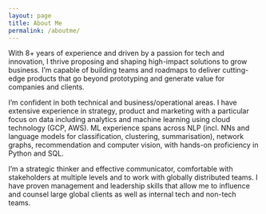 ```yaml
---
layout: page
title: About Me
permalink: /aboutme/
---
```


With 8+ years of experience and driven by a passion for tech and innovation, I thrive proposing and shaping high-impact solutions to grow business. I’m capable of building teams and roadmaps to deliver cutting-edge products that go beyond prototyping and generate value for companies and clients. 

I’m confident in both technical and business/operational areas. I have extensive experience in strategy, product and marketing with a particular focus on data including analytics and machine learning using cloud technology (GCP, AWS). ML experience spans across NLP (incl. NNs and language models for classification, clustering, summarisation), network graphs, recommendation and computer vision, with hands-on proficiency in Python and SQL.

I’m a strategic thinker and effective communicator, comfortable with stakeholders at multiple levels and to work with globally distributed teams. I have proven management and leadership skills that allow me to influence and counsel large global clients as well as internal tech and non-tech teams. 
